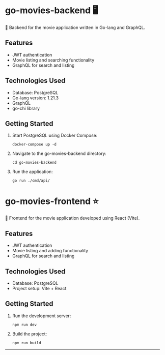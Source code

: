 # go-movies-backend 🖥️

🚀 Backend for the movie application written in Go-lang and GraphQL.

## Features

- JWT authentication
- Movie listing and searching functionality
- GraphQL for search and listing

## Technologies Used

- Database: PostgreSQL
- Go-lang version: 1.21.3
- GraphQL
- go-chi library

## Getting Started

1. Start PostgreSQL using Docker Compose:

   ```shell
   docker-compose up -d
   ```

2. Navigate to the go-movies-backend directory:

   ```shell
   cd go-movies-backend
   ```

3. Run the application:
   ```shell
   go run ./cmd/api/
   ```

# go-movies-frontend ⭐

🎥 Frontend for the movie application developed using React (Vite).

## Features

- JWT authentication
- Movie listing and adding functionality
- GraphQL for search and listing

## Technologies Used

- Database: PostgreSQL
- Project setup: Vite + React

## Getting Started

1. Run the development server:

   ```shell
   npm run dev
   ```

2. Build the project:
   ```shell
   npm run build
   ```

---
